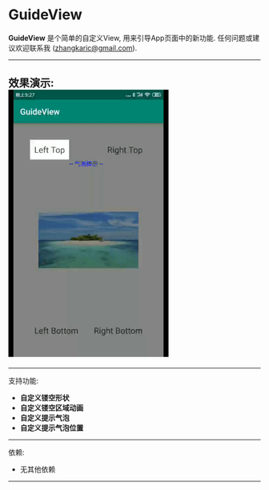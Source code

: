 # GuideView

**GuideView** 是个简单的自定义View, 用来引导App页面中的新功能.
任何问题或建议欢迎联系我 (zhangkaric@gmail.com).

-----------
效果演示:   
<img src='./assets/demo.gif' width=320 alt='效果演示' />
-----------


-------------
支持功能:  
- **自定义镂空形状** 
- **自定义镂空区域动画** 
- **自定义提示气泡** 
- **自定义提示气泡位置**

----------------------
依赖:   
- 无其他依赖
-------------------

